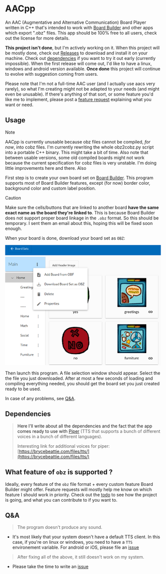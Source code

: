 
# AACpp

An AAC (Augmentative and Alternative Communication) Board Player written in C++
that's intended to work with [Board Builder](https://app.globalsymbols.com/en/)
and other apps which export ".obz" files. This app should be 100% free to all
users, check out the license for more details.

**This project isn't done**, but I'm actively working on it. When this project
will be mostly done, check out
[Releases](https://github.com/DaApppooo/AACpp/releases) to download and install
it on your machine. Check out [dependencies](#deps) if you want to
try it out early (currently impossible). When the first release will come out,
I'd like to have a linux, windows and android version available. **Once done**
this project will continue to evolve with suggestion coming from users.

Please note that I'm not a full-time AAC user (and I actually use aacs very
rarely), so what I'm creating might not be adapted to your needs (and might
even be unusable). If there's anything of that sort, or some feature you'd like
me to implement, please post a [feature request](https://github.com/DaApppooo/AACpp/issues/new?assignees=DaApppooo&labels=&projects=&template=feature-request.md&title=)
explaining what you want or need.

## Usage

> [!NOTE]
> AACpp is currently unusable because obz files cannot be compiled, *for now*,
> into cobz files. I'm currently rewriting the whole obz2cobz.py script into a
> portable C++ binary. This might take a bit of time. Also note that between
> usable versions, some old compiled boards might not work because the current
> specification for cobz files is very unstable. I'm doing little improvements
> here and there. Also

First step is to create your own board set on
[Board Builder](https://app.globalsymbols.com/en/). This program supports most
of Board Builder features, except (for now) border color, background color and
custom label position.

> [!CAUTION]
> Make sure the cells/buttons that are linked to another board **have the same
> exact name as the board they're linked to**. This is because Board Builder
> does not support proper board linkage in the `.obz` format. So this should be
> temporary. I sent them an email about this, hoping this will be fixed soon
> enough.

When your board is done, download your board set as `OBZ`:

![Clicking on the "Download Board set as OBZ"](doc/tuto0.png)

Then launch this program. A file selection window should appear. Select the
the file you just downloaded. After at most a few seconds of loading and
compiling everything needed, you should get the board set you just created
ready to be used.

In case of any problems, see [Q&A](#qna).

<a name="deps" />

## Dependencies

> Here I'll write about all the dependencies and the fact that the app comes
> ready to use with [Piper](https://github.com/rhasspy/piper) (TTS that
> supports a bunch of different voices in a bunch of different languages).
>
> Interesting link for additional voices for piper:
> [https://brycebeattie.com/files/tts/](https://brycebeattie.com/files/tts/)

## What feature of `obz` is supported ?

Ideally, every feature of the `obz` file format + every custom feature Board
Builder might offer. Feature requests will mostly help me know on which feature
I should work in priority. Check out the
[todo](https://github.com/users/DaApppooo/projects/1) to see how the project is
going, and what you can contribute to if you want to.

<a name="qna">

## Q&A

> The program doesn't produce any sound.
- It's most likely that your system doesn't have a default TTS client. In this
  case, if you're on linux or windows, you need to have a `TTS` environement
  variable. For android or iOS, please file an [issue](https://github.com/DaApppooo/AACpp/issues/new?assignees=DaApppooo&labels=&projects=&template=bug--or-problem-with-default-behavior-in-general--report.md&title=)

> After fixing all of the above, it still doesn't work on my system.
- Please take the time to write an
  [issue](https://github.com/DaApppooo/AACpp/issues/new?assignees=DaApppooo&labels=&projects=&template=bug--or-problem-with-default-behavior-in-general--report.md&title=)

